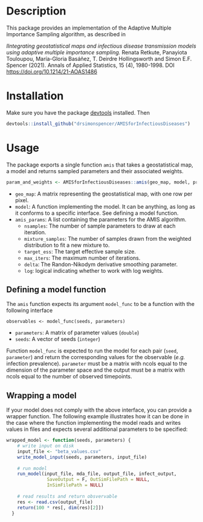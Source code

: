 # Description

This package provides an implementation of the Adaptive Multiple
Importance Sampling algorithm, as described in 

_IIntegrating geostatistical maps and infectious disease transmission models using adaptive multiple importance sampling._
Renata Retkute, Panayiota Touloupou, María-Gloria Basáñez, T. Deirdre Hollingsworth and Simon E.F. Spencer (2021).
Annals of Applied Statistics, 15 (4), 1980-1998. DOI https://doi.org/10.1214/21-AOAS1486 

# Installation

Make sure you have the package [devtools](https://devtools.r-lib.org/)
installed. Then

```R
devtools::install_github("drsimonspencer/AMISforInfectiousDiseases")
```

# Usage

The package exports a single function `amis` that takes a
geostatistical map, a model and returns sampled parameters and their
associated weights.

```R
param_and_weights <- AMISforInfectiousDiseases::amis(geo_map, model, prior, amis_params)
```

- `geo_map`: A matrix representing the geostatistical map, with one
  row per pixel.
- `model`: A function implementing the model. It can be anything, as
  long as it conforms to a specific interface. See defining a model
  function.
- `amis_params`: A list containing the parameters for the AMIS algorithm.
  - `nsamples`: The number of sample parameters to draw at each iteration.
  - `mixture_samples`: The number of samples drawn from the weighted distribution to fit a new mixture to.
  - `target_ess`: The target effective sample size.
  - `max_iters`: The maximum number of iterations.
  - `delta`: The Randon-Nikodym derivative smoothing parameter.
  - `log`: logical indicating whether to work with log weights. 
  
## Defining a model function

The `amis` function expects its argument `model_func` to be a function with the 
following interface

```
observables <- model_func(seeds, parameters)
```

- `parameters`: A matrix of parameter values (`double`) 
- `seeds`: A vector of seeds (`integer`)

Function `model_func` is expected to run the model for each pair
(`seed`, `parameter`) and return the corresponding values for the
observable (_e.g._ infection prevalence). `parameter` must be a matrix
with ncols equal to the dimension of the parameter space and the output
must be a matrix with ncols equal to the number of observed timepoints.

## Wrapping a model

If your model does not comply with the above interface, you can
provide a wrapper function. The following example illustrates how it
can be done in the case where the function implementing the model
reads and writes values in files and expects several additional
parameters to be specified:

```R
wrapped_model <- function(seeds, parameters) {
	# write input on disk
	input_file <- "beta_values.csv"
    write_model_input(seeds, parameters, input_file)
	
	# run model
    run_model(input_file, mda_file, output_file, infect_output,
               SaveOutput = F, OutSimFilePath = NULL,
               InSimFilePath = NULL)
			   
	# read results and return obsvervable
    res <- read.csv(output_file)
    return(100 * res[, dim(res)[2]])
  }
```
